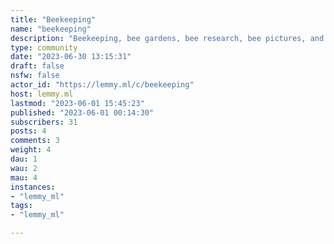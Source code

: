 ```yaml
---
title: "Beekeeping" 
name: "beekeeping"
description: "Beekeeping, bee gardens, bee research, bee pictures, and honey appreciation."
type: community
date: "2023-06-30 13:15:31"
draft: false
nsfw: false
actor_id: "https://lemmy.ml/c/beekeeping"
host: lemmy.ml
lastmod: "2023-06-01 15:45:23"
published: "2023-06-01 00:14:30"
subscribers: 31
posts: 4
comments: 3
weight: 4
dau: 1
wau: 2
mau: 4
instances:
- "lemmy_ml"
tags: 
- "lemmy_ml"

---
```

